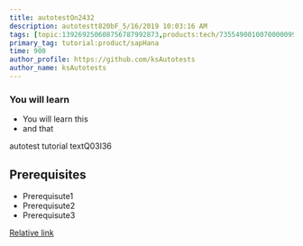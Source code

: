 ```yaml
---
title: autotestOn2432
description: autotestt820bF_5/16/2019 10:03:16 AM
tags: [topic:139269250608756787992873,products:tech/73554900100700000996,tutorial:experience/advanced]
primary_tag: tutorial:product/sapHana
time: 900
author_profile: https://github.com/ksAutotests
author_name: ksAutotests
---
```

### You will learn
- You will learn this
- and that

autotest tutorial textQ03I36

## Prerequisites
- Prerequisute1
- Prerequisute2
- Prerequisute3

[Relative link](autotest_tutorial62bxc0)
